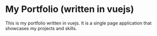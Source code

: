 # My Portfolio (written in vuejs)

This is my portfolio written in vuejs. It is a single page application that showcases my projects and skills.